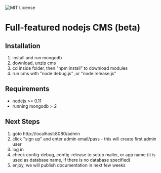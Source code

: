 
![MIT License][license-image]

# Full-featured nodejs CMS (beta)

## Installation

1. install and run mongodb
2. download, unzip cms
3. cd inside folder, then "npm install" to download modules
4. run cms with "node debug.js" ,or "node release.js"


## Requirements
- nodejs >= 0.11
- running mongodb > 2

## Next Steps
1. goto http://localhost:8080/admin
2. click "sign up" and enter admin email/pass - this will create first admin user
3. log in
4. check config-debug, config-release to setup mailer, or app name (it is used as database name, if there is no database specified)
5. enjoy, we will publish documentation in next few weeks

[license-image]: https://img.shields.io/badge/license-MIT-blue.svg?style=flat
[license-url]: license.txt